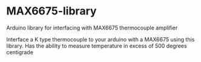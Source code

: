 # MAX6675-library
Arduino library for interfacing with MAX6675 thermocouple amplifier

Interface a K type thermocouple to your arduino with a MAX6675 using this library. Has the ability to measure temperature in excess of 500 degrees centigrade
